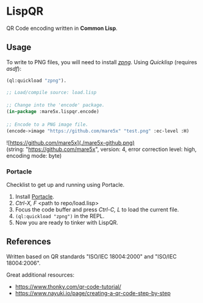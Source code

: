 # LispQR

QR Code encoding written in **Common Lisp**.


## Usage

To write to PNG files, you will need to install [_zpng_](https://www.xach.com/lisp/zpng/). Using _Quicklisp_ (requires _asdf_): 
```lisp
(ql:quickload "zpng"). 
```

```lisp
;; Load/compile source: load.lisp

;; Change into the 'encode' package.
(in-package :mare5x.lispqr.encode)

;; Encode to a PNG image file.
(encode->image "https://github.com/mare5x" "test.png" :ec-level :H)
```
  
![https://github.com/mare5x](./mare5x-github.png)   
(string: "https://github.com/mare5x", version: 4, error correction level: high, encoding mode: byte)  


### Portacle

Checklist to get up and running using Portacle.
  1. Install [Portacle](https://portacle.github.io/).
  2. _Ctrl-X, F_ \<path to repo/load.lisp\>
  3. Focus the code buffer and press _Ctrl-C, L_ to load the current file.
  4. ```(ql:quickload "zpng")``` in the REPL.
  5. Now you are ready to tinker with LispQR.

## References

Written based on QR standards "ISO/IEC 18004:2000" and "ISO/IEC 18004:2006".

Great additional resources:
  * https://www.thonky.com/qr-code-tutorial/
  * https://www.nayuki.io/page/creating-a-qr-code-step-by-step

